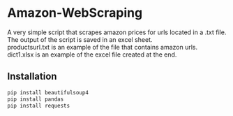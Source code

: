 # Amazon-WebScraping
A very simple script that scrapes amazon prices for urls located in a .txt file. <br />
The output of the script is saved in an excel sheet. <br />
productsurl.txt is an example of the file that contains amazon urls. <br />
dict1.xlsx is an example of the excel file created at the end. <br />

## Installation
```bash
pip install beautifulsoup4
pip install pandas
pip install requests
```
